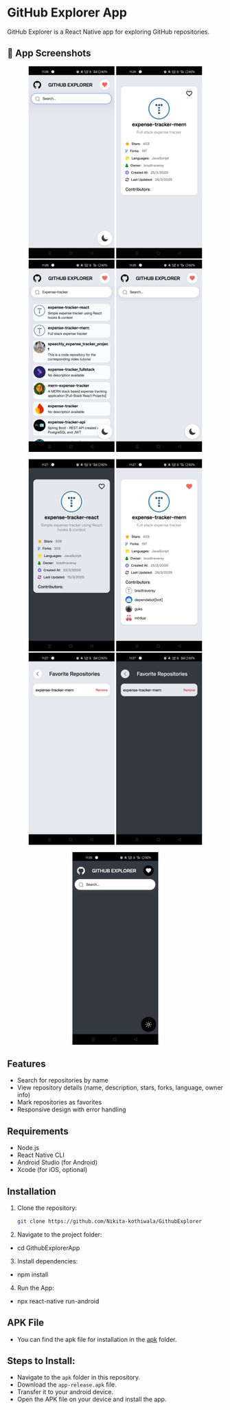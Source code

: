 # GitHub Explorer App

GitHub Explorer is a React Native app for exploring GitHub repositories. 


  

## 📱 App Screenshots
<p align="center">
  <img src="./src/asst5s/Scj.jpeg" alt="Screenshot 1" width="200"/>
  <img src="./src/asst5s/Sck.jpeg" alt="Screenshot 2" width="200"/>
  <img src="./src/asst5s/SC (2).jpeg" alt="Screenshot 3" width="200"/>
  <img src="./src/asst5s/Sc.jpeg" alt="Screenshot 4" width="200"/>
</p>

<p align="center">    
  <img src="./src/asst5s/Sca.jpeg" alt="Screenshot 5" width="200"/>
  <img src="./src/asst5s/Scb.jpeg" alt="Screenshot 6" width="200"/>
  <img src="./src/asst5s/Scn.jpeg" alt="Screenshot 7" width="200"/>
  <img src="./src/asst5s/Scv.jpeg" alt="Screenshot 8" width="200"/>
</p>

<p align="center">
  <img src="./src/asst5s/Scx.jpeg" alt="Screenshot 9" width="200"/>
</p>
 



## Features 
- Search for repositories by name
- View repository details (name, description, stars, forks, language, owner info)
- Mark repositories as favorites
- Responsive design with error handling

## Requirements
- Node.js
- React Native CLI
- Android Studio (for Android)
- Xcode (for iOS, optional)
  

  
## Installation
1. Clone the repository:
   ```bash
   git clone https://github.com/Nikita-kothiwala/GithubExplorer

2. Navigate to the project folder:

  - cd GithubExplorerApp

3. Install dependencies:

  - npm install

4. Run the App:

  - npx react-native run-android

## APK File
 - You can find the apk file for installation in the [apk](apk/) folder.

## Steps to Install:

  - Navigate to the `apk` folder in this repository.
  - Download the `app-release.apk` file.
  - Transfer it to your android device.
  - Open the APK file on your device and install the app.